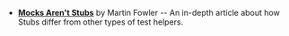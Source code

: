 <panel header=":paperclip: Resources" expanded> 

* [**Mocks Aren't Stubs**](https://martinfowler.com/articles/mocksArentStubs.html) by Martin Fowler -- An in-depth article about how Stubs differ from other types of test helpers.

</panel>